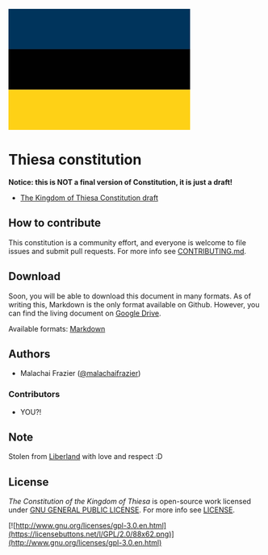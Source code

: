 [![thiesa](flag.jpg)](https://github.com/thiesa/thiesa)

# Thiesa constitution

**Notice: this is NOT a final version of Constitution, it is just a draft!**

* [The Kingdom of Thiesa Constitution draft](constitution.md)

## How to contribute

This constitution is a community effort, and everyone is welcome to file issues and submit pull requests. For more info see [CONTRIBUTING.md](CONTRIBUTING.md).

## Download

Soon, you will be able to download this document in many formats. As of writing this, Markdown is the only format available on Github. However, you can find the living document on [Google Drive](https://docs.google.com/document/d/1HF59K3xwJ2LlVrYNL-TaZCzlCvvHM7bpdQToDbWWovQ/edit?usp=sharing).

Available formats: [Markdown]

## Authors

* Malachai Frazier ([@malachaifrazier](https://github.com/malachaifrazier))

### Contributors

* YOU?!

## Note

Stolen from [Liberland](https://github.com/liberland/constitution) with love and respect :D

## License

*The Constitution of the Kingdom of Thiesa* is open-source work licensed under [GNU GENERAL PUBLIC LICENSE](http://www.gnu.org/licenses/gpl-3.0.en.html). For more info see [LICENSE](LICENSE).

[![http://www.gnu.org/licenses/gpl-3.0.en.html](https://licensebuttons.net/l/GPL/2.0/88x62.png)](http://www.gnu.org/licenses/gpl-3.0.en.html)


[Markdown]: https://github.com/thiesa/docs/raw/master/constitution/constitution.md
